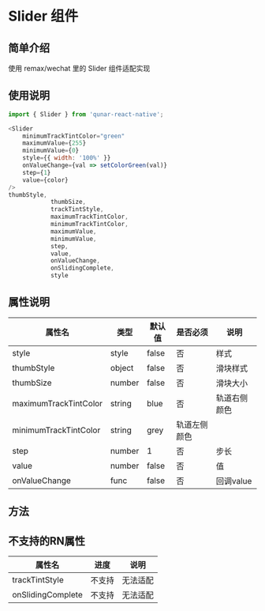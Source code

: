 # Slider 组件

## 简单介绍
使用 remax/wechat 里的 Slider 组件适配实现
## 使用说明

```js
import { Slider } from 'qunar-react-native';

<Slider
    minimumTrackTintColor="green"
    maximumValue={255}
    minimumValue={0}
    style={{ width: '100%' }}
    onValueChange={val => setColorGreen(val)}
    step={1}
    value={color}
/>
thumbStyle,
            thumbSize,
            trackTintStyle,
            maximumTrackTintColor,
            minimumTrackTintColor,
            maximumValue,
            minimumValue,
            step,
            value,
            onValueChange,
            onSlidingComplete,
            style
```
## 属性说明
属性名|类型|默认值|是否必须|说明|
---|---|---|---|---|
 style | style | false | 否 | 样式 |
 thumbStyle | object | false | 否 | 滑块样式 |
 thumbSize | number | false | 否 | 滑块大小 |
 maximumTrackTintColor | string | blue | 否 | 轨道右侧颜色 |
 minimumTrackTintColor | string | grey | 轨道左侧颜色 |
 step | number | 1 | 否 | 步长 |
 value | number | false | 否 | 值 |
 onValueChange | func | false | 否 | 回调value |
 
## 方法

    
## 不支持的RN属性
属性名|进度|说明|
---|---|---|
 trackTintStyle | 不支持 | 无法适配 |
 onSlidingComplete | 不支持 | 无法适配 |
